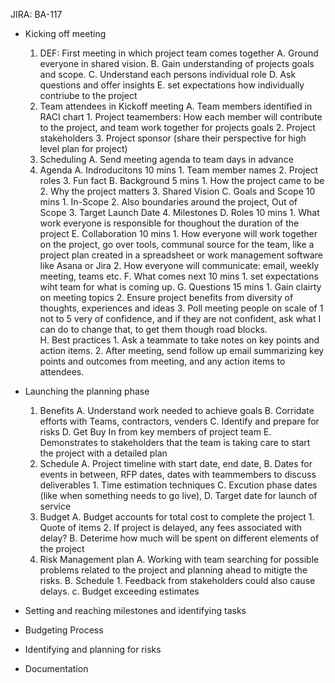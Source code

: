 JIRA: BA-117

- Kicking off meeting
	1. DEF: First meeting in which project team comes together
		A. Ground everyone in shared vision. 
		B. Gain understanding of projects goals and scope. 
	    C. Understand each persons individual role 
		D. Ask questions and offer insights
		E. set expectations how individually contriube to the project
	2. Team attendees in Kickoff meeting
		A. Team members identified in RACI chart
			1. Project teamembers: How each member will contribute to the project, and team work together for projects goals
			2. Project stakeholders
			3. Project sponsor (share their perspective for high level plan for project)
	3. Scheduling 
		A. Send meeting agenda to team days in advance
	4. Agenda
		A. Indroducitons 10 mins
			1. Team member names
			2. Project roles
			3. Fun fact
		B. Background 5 mins
			1. How the project came to be
			2. Why the project matters
			3. Shared Vision
		C. Goals and Scope 10 mins
			1. In-Scope 
			2. Also boundaries around the project, Out of Scope
			3. Target Launch Date
			4. Milestones
		D. Roles 10 mins
			1. What work everyone is responsible for thoughout the duration of the project
		E. Collaboration 10 mins 
			1. How everyone will work together on the project, go over tools, communal source for the team, like a project plan created in a spreadsheet or work management software like Asana or Jira
			2. How everyone will communicate: email, weekly meeting, teams etc. 
		F. What comes next 10 mins
			1. set expectations wiht team for what is coming up. 
		G. Questions 15 mins
			1. Gain clairty on meeting topics
			2. Ensure project benefits from diversity of thoughts, experiences and ideas
			3. Poll meeting people on scale of 1 not to 5 very of confidence, and if they are not confident, ask what I can do to change that, to get them though road blocks.   
		H. Best practices
			1. Ask a teammate to take notes on key points and action items. 
			2. After meeting, send follow up email summarizing key points and outcomes from meeting, and any action items to attendees. 

- Launching the planning phase
	1. Benefits
		A. Understand work needed to achieve goals
		B. Corridate efforts with Teams, contractors, venders 
		C. Identify and prepare for risks
		D. Get Buy In from key members of project team
		E. Demonstrates to stakeholders that the team is taking care to start the project with a detailed plan
	2. Schedule
		A. Project timeline with start date, end date,
		B. Dates for events in between, RFP dates, dates with teammembers to discuss deliverables
			1. Time estimation techniques
		C. Excution phase dates (like when something needs to go live), 
		D. Target date for launch of service
	3. Budget
		A. Budget accounts for total cost to complete the project
			1. Quote of items 
			2. If project is delayed, any fees associated with delay?
		B. Deterime how much will be spent on different elements of the project
	4. Risk Management plan
		A. Working with team searching for possible problems related to the project and planning ahead to mitigte the risks.
		B. Schedule
			1. Feedback from stakeholders could also cause delays. 
		c. Budget exceeding estimates
- Setting and reaching milestones and identifying tasks
- Budgeting Process
- Identifying and planning for risks
- Documentation 



